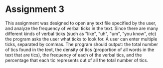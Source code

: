 # Assignment 3

This assignment was designed to open any text file specified by the user, and analyze the frequency of verbal ticks in the text. 
Since there are many different kinds of verbal ticks (such as "like", "uh", "um", "you know", etc) the program asks 
the user what ticks to look for. A user can enter multiple ticks, separated by commas. The program should output: the total 
number of tics found in the text, the density of tics (proportion of all words in the text that are tics), the 
frequency of each of the verbal tics, and the percentage that each tic represents out of all the total number of tics.
